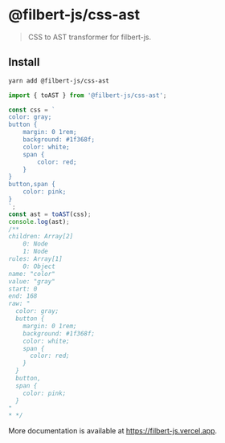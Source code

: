 # @filbert-js/css-ast

> CSS to AST transformer for filbert-js.

## Install

```bash
yarn add @filbert-js/css-ast
```

```js editor=static
import { toAST } from '@filbert-js/css-ast';

const css = `
color: gray;
button {
    margin: 0 1rem;
    background: #1f368f;
    color: white;
    span {
        color: red;
    }
}
button,span {
    color: pink;
}
`;
const ast = toAST(css);
console.log(ast);
/**  
children: Array[2]
    0: Node
    1: Node
rules: Array[1]
    0: Object
name: "color"
value: "gray"
start: 0
end: 168
raw: "
  color: gray;
  button {
    margin: 0 1rem;
    background: #1f368f;
    color: white;
    span {
      color: red;
    }
  }
  button,
  span {
    color: pink;
  }
"
* */
```

More documentation is available at https://filbert-js.vercel.app.
